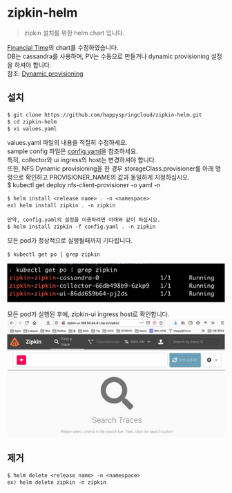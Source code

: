 # zipkin-helm
   
> zipkin 설치를 위한 helm chart 입니다.  
   
[Financial Time](https://github.com/Financial-Times/zipkin-helm)의 chart를 수정하였습니다.   
DB는 cassandra를 사용하며, PV는 수동으로 만들거나 dynamic provisioning 설정을 하셔야 합니다.   
참조: [Dynamic provisioning](https://kubepia.github.io/cloudpak/cp4app/install/ocp04.html) 

## 설치 
```
$ git clone https://github.com/happyspringcloud/zipkin-helm.git   
$ cd zipkin-helm   
$ vi values.yaml   
```
values.yaml 파일의 내용을 적절히 수정하세요.  
sample config 파일은 [config.yaml](https://github.com/happyspringcloud/zipkin-helm/blob/main/config.yaml)을 참조하세요.    
특히, collector와 ui ingress의 host는 변경하셔야 합니다.   
또한, NFS Dynamic provisioning을 한 경우 storageClass.provisioner를 아래 명령으로 확인하고 PROVISIONER_NAME의 값과 동일하게 지정하십시오.    
$ kubectl get deploy nfs-client-provisioner -o yaml -n <namespace>

```
$ helm install <release name> . -n <namespace>    
ex) helm install zipkin . -n zipkin 

만약, config.yaml의 설정을 이용하려면 아래와 같이 하십시오.   
$ helm install zipkin -f config.yaml . -n zipkin 
```

모든 pod가 정상적으로 실행될때까지 기다립니다.    
```
$ kubectl get po | grep zipkin
```
![](./img/2021-01-07-11-25-25.png)

모든 pod가 실행된 후에, zipkin-ui ingress host로 확인합니다.
![](./img/2021-01-07-11-27-06.png)

## 제거   
```
$ helm delete <release name> -n <namespace>
ex) helm delete zipkin -n zipkin  
```

